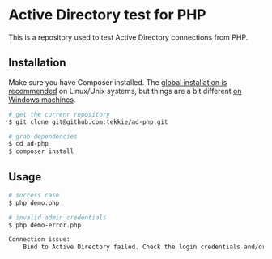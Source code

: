 # Active Directory test for PHP

This is a repository used to test Active Directory connections from PHP.

## Installation

Make sure you have Composer installed. The [global  installation is recommended](https://getcomposer.org/doc/00-intro.md#globally) on Linux/Unix systems, but things are a bit different [on Windows machines](https://getcomposer.org/doc/00-intro.md#installation-windows).

```bash
# get the currenr repository
$ git clone git@github.com:tekkie/ad-php.git

# grab dependencies
$ cd ad-php
$ composer install
```

## Usage

```bash
# success case
$ php demo.php
```

```bash
# invalid admin credentials
$ php demo-error.php

Connection issue:
    Bind to Active Directory failed. Check the login credentials and/or server details. AD said: Invalid DN syntax%
```
